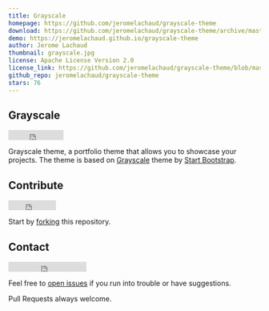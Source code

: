 ```yaml
---
title: Grayscale
homepage: https://github.com/jeromelachaud/grayscale-theme
download: https://github.com/jeromelachaud/grayscale-theme/archive/master.zip
demo: https://jeromelachaud.github.io/grayscale-theme
author: Jerome Lachaud
thumbnail: grayscale.jpg
license: Apache License Version 2.0
license_link: https://github.com/jeromelachaud/grayscale-theme/blob/master/LICENCE
github_repo: jeromelachaud/grayscale-theme
stars: 76
---
```


## Grayscale

<iframe
src="http://ghbtns.com/github-btn.html?user=jeromelachaud&repo=grayscale-theme&type=watch&count=true"
allowtransparency="true" frameborder="0" scrolling="0" width="110"
height="20"></iframe>

Grayscale theme, a portfolio theme that allows you to showcase your
projects. The theme is based on
[Grayscale](http://startbootstrap.com/templates/grayscale/) theme by
[Start Bootstrap](http://startbootstrap.com/).

## Contribute

<iframe
src="http://ghbtns.com/github-btn.html?user=jeromelachaud&repo=grayscale-theme&type=fork&count=true"
allowtransparency="true" frameborder="0" scrolling="0" width="95"
height="20"></iframe>

Start by
[forking](https://github.com/jeromelachaud/grayscale-theme/fork) this
repository.

## Contact

<iframe
src="http://ghbtns.com/github-btn.html?user=jeromelachaud&type=follow"
allowtransparency="true" frameborder="0" scrolling="0" width="156"
height="20"></iframe>

Feel free to [open
issues](https://github.com/jeromelachaud/grayscale-theme/issues/new) if
you run into trouble or have suggestions.

Pull Requests always welcome.
